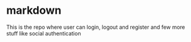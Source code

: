 # markdown
This is the repo where user can login, logout  and register and few more stuff like social authentication
